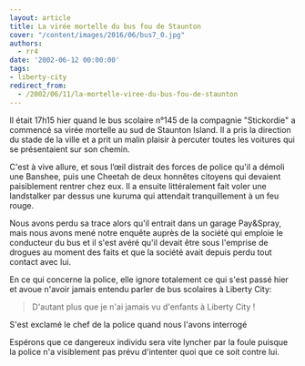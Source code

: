 ```yaml
---
layout: article
title: La virée mortelle du bus fou de Staunton
cover: "/content/images/2016/06/bus7_0.jpg"
authors:
  - rr4
date: '2002-06-12 00:00:00'
tags:
- liberty-city
redirect_from:
  - /2002/06/11/la-mortelle-viree-du-bus-fou-de-staunton
---
```


Il était 17h15 hier quand le bus scolaire n°145 de la compagnie "Stickordie" a commencé sa virée mortelle au sud de Staunton Island. Il a pris la direction du stade de la ville et a prit un malin plaisir à percuter toutes les voitures qui se présentaient sur son chemin.

C'est à vive allure, et sous l’œil distrait des forces de police qu'il a démoli une Banshee, puis une Cheetah de deux honnêtes citoyens qui devaient paisiblement rentrer chez eux. Il a ensuite littéralement fait voler une landstalker par dessus une kuruma qui attendait tranquillement à un feu rouge.

Nous avons perdu sa trace alors qu'il entrait dans un garage Pay&Spray, mais nous avons mené notre enquête auprès de la société qui emploie le conducteur du bus et il s'est avéré qu'il devait être sous l'emprise de drogues au moment des faits et que la société avait depuis perdu tout contact avec lui.

En ce qui concerne la police, elle ignore totalement ce qui s'est passé hier et avoue n'avoir jamais entendu parler de bus scolaires à Liberty City:

> D'autant plus que je n'ai jamais vu d'enfants à Liberty City !

S'est exclamé le chef de la police quand nous l'avons interrogé

Espérons que ce dangereux individu sera vite lyncher par la foule puisque la police n'a visiblement pas prévu d'intenter quoi que ce soit contre lui.